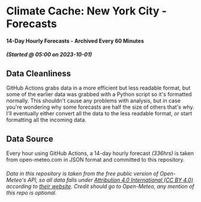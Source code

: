 # Climate Cache: New York City - Forecasts
#### 14-Day Hourly Forecasts - Archived Every 60 Minutes 
##### (Started @ 05:00 on 2023-10-01)

## Data Cleanliness
GitHub Actions grabs data in a more efficient but less readable format, but some of the earlier data
was grabbed with a Python script so it's formatted normally. This shouldn't cause
any problems with analysis, but in case you're wondering why some
forecasts are half the size of others that's why. I'll eventually either convert all the data to the less readable format, or start
formatting all the incoming data.

## Data Source
Every hour using GitHub Actions, a 14-day hourly forecast *(336hrs)* is taken from open-meteo.com in JSON format and committed to this repository.

###### Data in this repository is taken from the free public version of Open-Meteo's API, so all data falls under [Attribution 4.0 International (CC BY 4.0)](https://creativecommons.org/licenses/by/4.0/) according to [their website](https://open-meteo.com/en/license). Credit should go to Open-Meteo, any mention of this repo is optional.